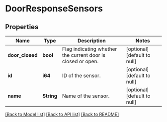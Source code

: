 # DoorResponseSensors

## Properties
Name | Type | Description | Notes
------------ | ------------- | ------------- | -------------
**door_closed** | **bool** | Flag indicating whether the current door is closed or open. | [optional] [default to null]
**id** | **i64** | ID of the sensor. | [optional] [default to null]
**name** | **String** | Name of the sensor. | [optional] [default to null]

[[Back to Model list]](../README.md#documentation-for-models) [[Back to API list]](../README.md#documentation-for-api-endpoints) [[Back to README]](../README.md)


